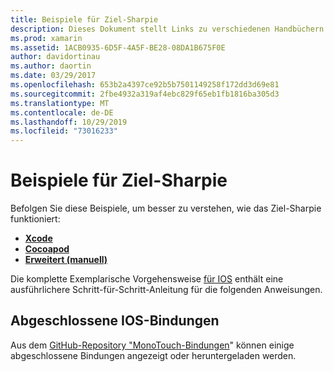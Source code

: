 ```yaml
---
title: Beispiele für Ziel-Sharpie
description: Dieses Dokument stellt Links zu verschiedenen Handbüchern dar, die beschreiben, wie das Ziel-Sharpie-Tool verwendet wird, das verwendet C# wird, um den Prozess der Erstellung von Bindungen mit dem Ziel-C-Code zu automatisieren
ms.prod: xamarin
ms.assetid: 1ACB0935-6D5F-4A5F-BE28-08DA1B675F0E
author: davidortinau
ms.author: daortin
ms.date: 03/29/2017
ms.openlocfilehash: 653b2a4397ce92b5b7501149258f172dd3d69e81
ms.sourcegitcommit: 2fbe4932a319af4ebc829f65eb1fb1816ba305d3
ms.translationtype: MT
ms.contentlocale: de-DE
ms.lasthandoff: 10/29/2019
ms.locfileid: "73016233"
---
```

# <a name="objective-sharpie-examples"></a>Beispiele für Ziel-Sharpie

Befolgen Sie diese Beispiele, um besser zu verstehen, wie das Ziel-Sharpie funktioniert:

- [**Xcode**](xcode.md)
- [**Cocoapod**](cocoapod.md)
- [**Erweitert (manuell)** ](advanced.md)

Die komplette Exemplarische Vorgehensweise [für IOS](~/ios/platform/binding-objective-c/walkthrough.md) enthält eine ausführlichere Schritt-für-Schritt-Anleitung für die folgenden Anweisungen.

## <a name="completed-ios-bindings"></a>Abgeschlossene IOS-Bindungen

Aus dem [GitHub-Repository "MonoTouch-Bindungen](https://github.com/mono/monotouch-bindings/)" können einige abgeschlossene Bindungen angezeigt oder heruntergeladen werden.
